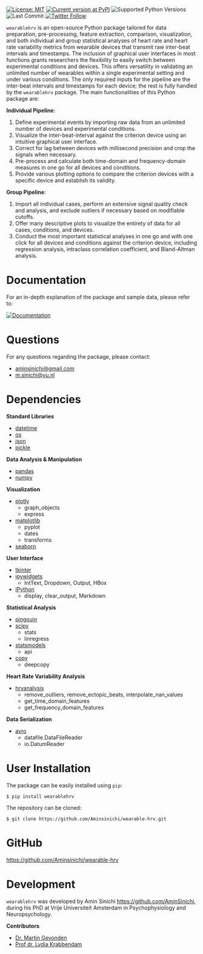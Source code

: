 
[![License: MIT](https://img.shields.io/badge/License-MIT-yellow.svg)](https://opensource.org/licenses/MIT)
[![Current version at PyPI](https://img.shields.io/pypi/v/wearablehrv.svg)](https://pypi.org/project/wearablehrv/)
![Supported Python Versions](https://img.shields.io/pypi/pyversions/wearablehrv.svg)
![Last Commit](https://img.shields.io/github/last-commit/Aminsinichi/wearable-hrv)
[![Twitter Follow](https://img.shields.io/twitter/follow/AminSinichi.svg?style=social)](https://twitter.com/AminSinichi)

`wearablehrv` is an open-source Python package tailored for data preparation, pre-processing, feature extraction, comparison, visualization, and both individual and group statistical analyses of heart rate and heart rate variability metrics from wearable devices that transmit raw inter-beat intervals and timestamps. The inclusion of graphical user interfaces in most functions grants researchers the flexibility to easily switch between experimental conditions and devices. This offers versatility in validating an unlimited number of wearables within a single experimental setting and under various conditions. The only required inputs for the pipeline are the inter-beat intervals and timestamps for each device; the rest is fully handled by the `wearablehrv` package. The main functionalities of this Python package are:

**Individual Pipeline**:

1. Define experimental events by importing raw data from an unlimited number of devices and experimental conditions.
2. Visualize the inter-beat-interval against the criterion device using an intuitive graphical user interface.
3. Correct for lag between devices with millisecond precision and crop the signals when necessary.
4. Pre-process and calculate both time-domain and frequency-domain measures in one go for all devices and conditions.
5. Provide various plotting options to compare the criterion devices with a specific device and establish its validity.

**Group Pipeline**:

1. Import all individual cases, perform an extensive signal quality check and analysis, and exclude outliers if necessary based on modifiable cutoffs.
2. Offer many descriptive plots to visualize the entirety of data for all cases, conditions, and devices.
3. Conduct the most important statistical analyses in one go and with one click for all devices and conditions against the criterion device, including regression analysis, intraclass correlation coefficient, and Bland-Altman analysis. 

# Documentation

For an in-depth explanation of the package and sample data, please refer to: 

[![Documentation](https://img.shields.io/badge/Read-Documentation-blue)](https://github.com/Aminsinichi/wearable-hrv/blob/develop/notebooks/documentation.ipynb)

# Questions

For any questions regarding the package, please contact:

- aminsinichi@gmail.com
- m.sinichi@vu.nl

# Dependencies

**Standard Libraries**

- [datetime](https://docs.python.org/3/library/datetime.html)
- [os](https://docs.python.org/3/library/os.html)
- [json](https://docs.python.org/3/library/json.html)
- [pickle](https://docs.python.org/3/library/pickle.html)

**Data Analysis & Manipulation**

- [pandas](https://pandas.pydata.org/)
- [numpy](https://numpy.org/)

**Visualization**

- [plotly](https://plotly.com/python/)
  - graph_objects
  - express
- [matplotlib](https://matplotlib.org/)
  - pyplot
  - dates
  - transforms
- [seaborn](https://seaborn.pydata.org/)

**User Interface**

- [tkinter](https://docs.python.org/3/library/tkinter.html)
- [ipywidgets](https://ipywidgets.readthedocs.io/en/latest/)
  - IntText, Dropdown, Output, HBox
- [IPython](https://ipython.org/)
  - display, clear_output, Markdown

**Statistical Analysis**

- [pingouin](https://pingouin-stats.org/)
- [scipy](https://www.scipy.org/)
  - stats
  - linregress
- [statsmodels](https://www.statsmodels.org/stable/index.html)
  - api
- [copy](https://docs.python.org/3/library/copy.html)
  - deepcopy

**Heart Rate Variability Analysis**

- [hrvanalysis](https://pypi.org/project/hrv-analysis/)
  - remove_outliers, remove_ectopic_beats, interpolate_nan_values
  - get_time_domain_features
  - get_frequency_domain_features

**Data Serialization**

- [avro](https://avro.apache.org/)
  - datafile.DataFileReader
  - io.DatumReader

# User Installation

The package can be easily installed using `pip`:

    $ pip install wearablehrv

The repository can be cloned:

    $ git clone https://github.com/Aminsinichi/wearable-hrv.git

# GitHub

https://github.com/Aminsinichi/wearable-hrv

# Development

`wearablehrv` was developed by Amin Sinichi <https://github.com/AminSinichi>, during his PhD at Vrije Universiteit Amsterdam in Psychophysiology and Neuropsychology.  

**Contributors**

- [Dr. Martin Gevonden](https://orcid.org/0000-0001-7867-1443) 
- [Prof dr. Lydia Krabbendam](https://orcid.org/0000-0003-4074-5149) 





